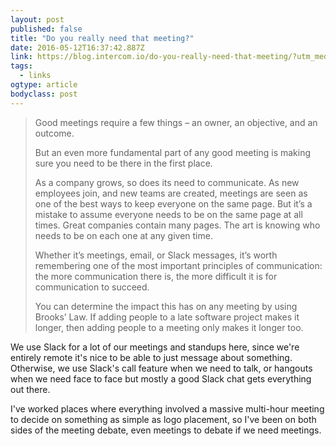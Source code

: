 ```yaml
---
layout: post 
published: false 
title: "Do you really need that meeting?" 
date: 2016-05-12T16:37:42.887Z 
link: https://blog.intercom.io/do-you-really-need-that-meeting/?utm_medium=email&utm_source=internal&utm_campaign=inside_intercom_051116 
tags:
  - links
ogtype: article 
bodyclass: post 
---
```


> Good meetings require a few things – an owner, an objective, and an outcome.
> 
> But an even more fundamental part of any good meeting is making sure you need to be there in the first place.
>
> As a company grows, so does its need to communicate. As new employees join, and new teams are created, meetings are seen as one of the best ways to keep everyone on the same page. But it’s a mistake to assume everyone needs to be on the same page at all times. Great companies contain many pages. The art is knowing who needs to be on each one at any given time.
> 
> Whether it’s meetings, email, or Slack messages, it’s worth remembering one of the most important principles of communication: the more communication there is, the more difficult it is for communication to succeed.
> 
> You can determine the impact this has on any meeting by using Brooks’ Law. If adding people to a late software project makes it longer, then adding people to a meeting only makes it longer too.

We use Slack for a lot of our meetings and standups here, since we're entirely remote it's nice to be able to just message about something. Otherwise, we use Slack's call feature when we need to talk, or hangouts when we need face to face but mostly a good Slack chat gets everything out there. 

I've worked places where everything involved a massive multi-hour meeting to decide on something as simple as logo placement, so I've been on both sides of the meeting debate, even meetings to debate if we need meetings.